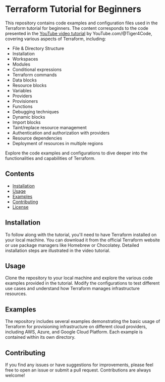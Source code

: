 # Terraform Tutorial for Beginners

This repository contains code examples and configuration files used in the Terraform tutorial for beginners. The content corresponds to the code presented in the [YouTube video tutorial](https://www.youtube.com/@tiger4code) by YouTube.com/@Tiger4Code, covering various aspects of Terraform, including:

- File & Directory Structure
- Installation
- Workspaces
- Modules
- Conditional expressions
- Terraform commands
- Data blocks
- Resource blocks
- Variables
- Providers
- Provisioners
- Functions
- Debugging techniques
- Dynamic blocks
- Import blocks
- Taint/replace resource management
- Authentication and authorization with providers
- Resource dependencies
- Deployment of resources in multiple regions

Explore the code examples and configurations to dive deeper into the functionalities and capabilities of Terraform.


## Contents

- [Installation](#installation)
- [Usage](#usage)
- [Examples](#examples)
- [Contributing](#contributing)
- [License](#license)

## Installation

To follow along with the tutorial, you'll need to have Terraform installed on your local machine. You can download it from the official Terraform website or use package managers like Homebrew or Chocolatey. Detailed installation steps are illustrated in the video tutorial.

## Usage

Clone the repository to your local machine and explore the various code examples provided in the tutorial. Modify the configurations to test different use cases and understand how Terraform manages infrastructure resources.

## Examples

The repository includes several examples demonstrating the basic usage of Terraform for provisioning infrastructure on different cloud providers, including AWS, Azure, and Google Cloud Platform. Each example is contained within its own directory.

## Contributing

If you find any issues or have suggestions for improvements, please feel free to open an issue or submit a pull request. Contributions are always welcome!
